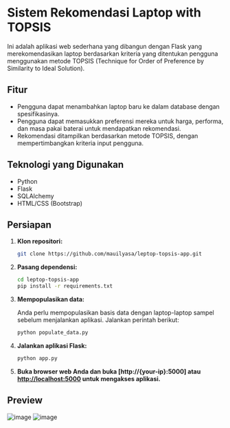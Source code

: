 # Sistem Rekomendasi Laptop with TOPSIS

Ini adalah aplikasi web sederhana yang dibangun dengan Flask yang merekomendasikan laptop berdasarkan kriteria yang ditentukan pengguna menggunakan metode TOPSIS (Technique for Order of Preference by Similarity to Ideal Solution).

## Fitur

- Pengguna dapat menambahkan laptop baru ke dalam database dengan spesifikasinya.
- Pengguna dapat memasukkan preferensi mereka untuk harga, performa, dan masa pakai baterai untuk mendapatkan rekomendasi.
- Rekomendasi ditampilkan berdasarkan metode TOPSIS, dengan mempertimbangkan kriteria input pengguna.

## Teknologi yang Digunakan

- Python
- Flask
- SQLAlchemy
- HTML/CSS (Bootstrap)

## Persiapan

1. **Klon repositori:**

    ```bash
    git clone https://github.com/mauilyasa/leptop-topsis-app.git
    ```

2. **Pasang dependensi:**

    ```bash
    cd leptop-topsis-app
    pip install -r requirements.txt
    ```

3. **Mempopulasikan data:**

    Anda perlu mempopulasikan basis data dengan laptop-laptop sampel sebelum menjalankan aplikasi. Jalankan perintah berikut:

    ```bash
    python populate_data.py
    ```

4. **Jalankan aplikasi Flask:**

    ```bash
    python app.py
    ```

5. **Buka browser web Anda dan buka [http://{your-ip}:5000] atau [http://localhost:5000](http://localhost:5000) untuk mengakses aplikasi.**

## Preview

![image](https://github.com/mauilyasa/leptop-topsis-app/assets/133037454/1b81c0cf-9e1c-4e11-9c35-1819df897925)
![image](https://github.com/mauilyasa/leptop-topsis-app/assets/133037454/109e288e-6259-4709-add3-2f0db69eb6ee)




